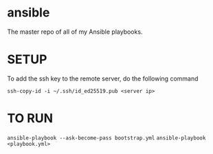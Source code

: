 # ansible

The master repo of all of my Ansible playbooks.

# SETUP

To add the ssh key to the remote server, do the following command

`ssh-copy-id -i ~/.ssh/id_ed25519.pub <server ip>`

# TO RUN

`ansible-playbook --ask-become-pass bootstrap.yml`
`ansible-playbook <playbook.yml>`
